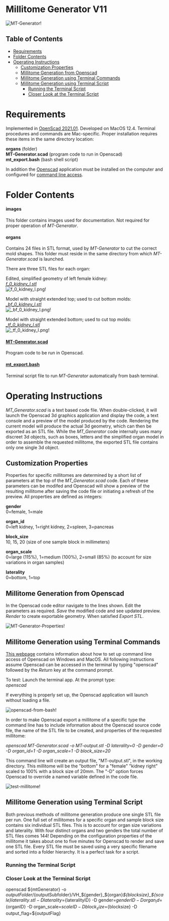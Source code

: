 # Millitome Generator V11

![MT-Generator!](images/MT-Generator.png "MT-Generator")

## Table of Contents

- [Requirements](#requirements)
- [Folder Contents](#folder-contents)
- [Operating Instructions](#operating-instructions)
  - [Customization Properties](#customization-properties)
  - [Millitome Generation from Openscad](#millitome-generation-from-openscad)
  - [Millitome Generation using Terminal Commands](#millitome-generation-using-terminal-commands)
  - [Millitome Generation using Terminal Script](#millitome-generation-using-terminal-script)
    - [Running the Terminal Script](#running-the-terminal-script)
    - [Closer Look at the Terminal Script](#closer-look-at-the-terminal-script)

# Requirements

Implemented in [OpenScad 2021.01](https://openscad.org). Developed on MacOS 12.4. Terminal procedures and commands are Mac-specific.
Proper installation requires these items in the same directory location:

<b>organs</b> (folder)<br>
<b>MT-Generator.scad</b> (program code to run in Openscad)<br>
<b>mt_export.bash</b> (bash shell script)

In addition the [Openscad](https://openscad.org) application must be installed on the computer and configured for [command line access](https://en.wikibooks.org/wiki/OpenSCAD_User_Manual/Using_OpenSCAD_in_a_command_line_environment).

# Folder Contents

#### images
This folder contains images used for documentation. Not required for proper operation of <em>MT-Generator</em>.

#### organs
Contains 24 files in STL format, used by <em>MT-Generator</em> to cut the correct mold shapes. This folder must reside in the same directory from which <em>MT-Generator.scad </em> is launched.

There are three STL files for each organ:

Edited, simplified geometry of left female kidney:<br>
[<em>f_0_kidney_l.stl</em>](https://github.com/hubmapconsortium/hra-millitome-generator/blob/7fc45ea5e9f6eb0297473e38da1884ab637b68ce/OpenScad%20Code/V11/organs/f_0_kidney_l.stl)<br>
![f_0_kidney_l.png!](images/f_0_kidney_l.png "f_0_kidney_l.png")

Model with straight extended top; used to cut bottom molds:<br>
[<em>_bf_0_kidney_l.stl</em>](https://github.com/hubmapconsortium/hra-millitome-generator/blob/646edafee4bd8995ceebeda2937633f550995781/OpenScad%20Code/V11/organs/_bf_0_kidney_l.stl)<br>
![_bf_0_kidney_l.png!](images/_bf_0_kidney_l.png "_bf_0_kidney_l.png")

Model with straight extended bottom; used to cut top molds:<br>
[<em>_tf_0_kidney_l.stl</em>](https://github.com/hubmapconsortium/hra-millitome-generator/blob/646edafee4bd8995ceebeda2937633f550995781/OpenScad%20Code/V11/organs/_tf_0_kidney_l.stl)<br>
![_tf_0_kidney_l.png!](images/_tf_0_kidney_l.png "_tf_0_kidney_l.png")

#### [MT-Generator.scad](https://github.com/hubmapconsortium/hra-millitome-generator/blob/d9b2529c8e3caacc66053ad367b275fbb6c62047/OpenScad%20Code/V11/MT-Generator.scad)
Program code to be run in Openscad.

#### [mt_export.bash](https://github.com/hubmapconsortium/hra-millitome-generator/blob/d9b2529c8e3caacc66053ad367b275fbb6c62047/OpenScad%20Code/V11/mt_export.bash)
Terminal script file to run <em>MT-Generator</em> automatically from bash terminal.

# Operating Instructions 

<em>MT_Generator.scad</em> is a text based code file. When double-clicked, it will launch the Openscad 3d graphics application and display the code, a text console and a preview of the model produced by the code. Rendering the current model will produce the actual 3d geometry, which can then be exported as an STL file. While the <em>MT_Generator</em> code internally uses many discreet 3d objects, such as boxes, letters and the simplified organ model in order to assemble the requested millitome, the exported STL file contains only one single 3d object.

## Customization Properties

Properties for specific millitomes are determined by a short list of parameters at the top of the <em>MT_Generator.scad</em> code. Each of these parameters can be modifed and Openscad will show a preview of the resulting millitome after saving the code file or initiating a refresh of the preview. All properties are defined as integers:

<b>gender</b><br>
0=female, 1=male<br>

<b>organ_id</b><br>
0=left kidney, 1=right kidney, 2=spleen, 3=pancreas<br>

<b>block_size</b><br>
10, 15, 20 (size of one sample block in millimeters)<br>

<b>organ_scale</b><br>
0=large (115%), 1=medium (100%), 2=small (85%) (to account for size variations in organ samples)<br>

<b>laterality</b><br>
0=bottom, 1=top<br>    

## Millitome Generation from Openscad

In the Openscad code editor navigate to the lines shown. Edit the parameters as required. <em>Save</em> the modified code and see updated preview. <em>Render</em> to create exportable geometry. When satisfied <em>Export STL</em>. 

![MT-Generator-Properties!](images/MT-Generator-properties.png "MT-Generator Properties")

## Millitome Generation using Terminal Commands

[This webpage](https://en.wikibooks.org/wiki/OpenSCAD_User_Manual/Using_OpenSCAD_in_a_command_line_environment)  contains information about how to set up command line access of Openscad on Windows and MacOS.
All following instructions assume Openscad can be accessed in the terminal by typing "openscad" followed by the <em>Return</em> key at the command prompt. 
  
To test:
Launch the terminal app. At the prompt type:<br>
<em>openscad</em><br>

If everything is properly set up, the Openscad application will launch without loading a file.

![openscad-from-bash!](images/bash-open-openscad.jpg "openscad from bash")

In order to make Openscad export a millitome of a specific type the command line has to include information about the Openscad source code file, the name of the STL file to be created, and properties of the requested millitome:

<em>openscad MT-Generator.scad -o MT-output.stl -D laterality=0 -D gender=0 -D organ_id=1 -D organ_scale=1 -D block_size=20</em>

This command line will create an output file, "MT-output.stl", in the working directory. This millitome will be the "bottom" for a "female" "kidney right" scaled to 100% with a block size of 20mm. The "-D" option forces Openscad to override a named variable defined in the code file.

![test-millitome!](images/bash-test-mt.jpg "test millitome")

## Millitome Generation using Terminal Script

Both previous methods of millitome generation produce one single STL file per run. One full set of millitomes for a specific organ and sample block size contains six individual STL files. This is to account for organ size variations and laterality. With four distinct organs and two genders the total number of STL files comes 144! Depending on the configuration properties of the millitome it takes about one to five minutes for Openscad to render and save one STL file. Every STL file must be saved using a very specific filename and sorted into a folder hierarchy. It is a perfect task for a script.

### Running the Terminal Script

### Closer Look at the Terminal Script


openscad ${mtGenerator} -o ${outputFolder}/${outputSubfolder}/VH_${gender}_${organ}_${blocksize}_${scale}_${laterality}.stl -D laterality=${lateralityID} -D gender=${genderID} -D organ_id=${organID} -D organ_scale=${scaleID} -D block_size=${blocksize} -D output_flag=${outputFlag}

